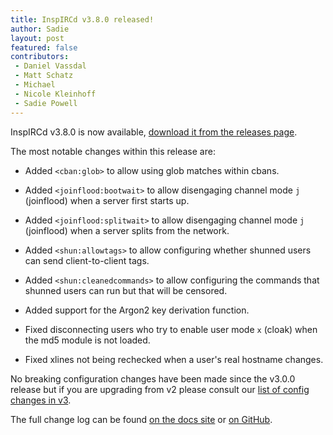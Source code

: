 ```yaml
---
title: InspIRCd v3.8.0 released!
author: Sadie
layout: post
featured: false
contributors:
 - Daniel Vassdal
 - Matt Schatz
 - Michael
 - Nicole Kleinhoff
 - Sadie Powell
---
```


InspIRCd v3.8.0 is now available, [download it from the releases page](https://github.com/inspircd/inspircd/releases).

The most notable changes within this release are:

- Added `<cban:glob>` to allow using glob matches within cbans.

- Added `<joinflood:bootwait>` to allow disengaging channel mode `j` (joinflood) when a server first starts up.

- Added `<joinflood:splitwait>` to allow disengaging channel mode `j` (joinflood) when a server splits from the network.

- Added `<shun:allowtags>` to allow configuring whether shunned users can send client-to-client tags.

- Added `<shun:cleanedcommands>` to allow configuring the commands that shunned users can run but that will be censored.

- Added support for the Argon2 key derivation function.

- Fixed disconnecting users who try to enable user mode `x` (cloak) when the md5 module is not loaded.

- Fixed xlines not being rechecked when a user's real hostname changes.

No breaking configuration changes have been made since the v3.0.0 release but if you are upgrading from v2 please consult our [list of config changes in v3](https://docs.inspircd.org/3/breaking-changes).

<!--more-->

The full change log can be found [on the docs site](https://docs.inspircd.org/3/change-log/#inspircd-380) or [on GitHub](https://github.com/inspircd/inspircd/compare/v3.7.0...v3.8.0).
